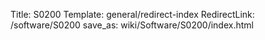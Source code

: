 Title: S0200
Template: general/redirect-index
RedirectLink: /software/S0200
save_as: wiki/Software/S0200/index.html